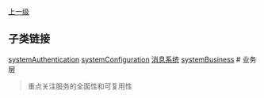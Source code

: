 [上一级](../)

## 子类链接
[systemAuthentication](/frontend/layerBusiness/systemAuthentication) [systemConfiguration](/frontend/layerBusiness/systemConfiguration) [消息系统](/frontend/layerBusiness/systemMessage) [systemBusiness](/frontend/layerBusiness/systemBusiness) # 业务层
> 重点关注服务的全面性和可复用性
